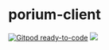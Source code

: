 # porium-client
[![Gitpod ready-to-code](https://img.shields.io/badge/Gitpod-ready--to--code-blue?logo=gitpod)](https://gitpod.io/#https://github.com/realChainLife/porium)
![](https://img.shields.io/badge/status-wip-orange.svg?style=flat-square)

